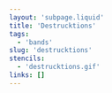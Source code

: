 ```yaml
---
layout: 'subpage.liquid'
title: 'Destrucktions'
tags:
  - 'bands'
slug: 'destrucktions'
stencils:
  - 'destrucktions.gif'
links: []
---
```

